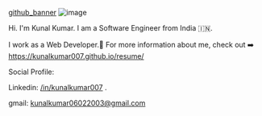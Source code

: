 [github_banner](https://images.unsplash.com/photo-1515378791036-0648a3ef77b2?ixlib=rb-1.2.1&ixid=eyJhcHBfaWQiOjEyMDd9&auto=format&fit=crop&w=500&q=20)
![image](https://res.cloudinary.com/kunal-img/image/upload/v1620526693/github/pexels-adil-2726478_qfgvve.jpg)


Hi. I'm Kunal Kumar. I am a Software Engineer from India 🇮🇳.

I work as a Web Developer.🤗️ For more information about me, check out ➡️ https://kunalkumar007.github.io/resume/ 

Social Profile:

Linkedin: [/in/kunalkumar007](https://www.linkedin.com/in/kunalkumar007) .

gmail: [kunalkumar06022003@gmail.com](mailto:kunalkumar06022003@gmail.com)

